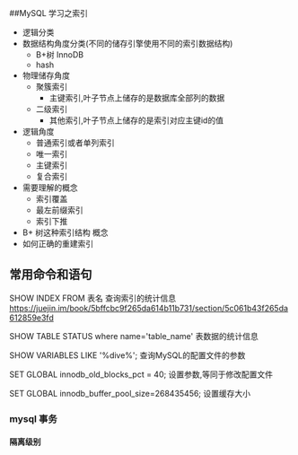 ##MySQL 学习之索引
- 逻辑分类
- 数据结构角度分类(不同的储存引擎使用不同的索引数据结构)
  - B+树  InnoDB
  - hash  
- 物理储存角度
  - 聚簇索引
    - 主键索引,叶子节点上储存的是数据库全部列的数据
  - 二级索引
    - 其他索引,叶子节点上储存的是索引对应主键id的值
- 逻辑角度
  - 普通索引或者单列索引
  - 唯一索引
  - 主键索引
  - 复合索引
- 需要理解的概念
  - 索引覆盖
  - 最左前缀索引
  - 索引下推
- B+ 树这种索引结构 概念
- 如何正确的重建索引


## 常用命令和语句
SHOW INDEX FROM 表名 查询索引的统计信息 https://juejin.im/book/5bffcbc9f265da614b11b731/section/5c061b43f265da612859e3fd


SHOW TABLE STATUS where name='table_name' 表数据的统计信息

SHOW VARIABLES LIKE '%dive%'; 查询MySQL的配置文件的参数

SET GLOBAL innodb_old_blocks_pct = 40; 设置参数,等同于修改配置文件


SET GLOBAL innodb_buffer_pool_size=268435456; 设置缓存大小

### mysql 事务
#### 隔离级别